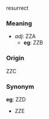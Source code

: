resurrect
### Meaning
+ _adj_: ZZA
    + __eg__: ZZB

### Origin

ZZC

### Synonym

__eg__: ZZD

+ ZZE


